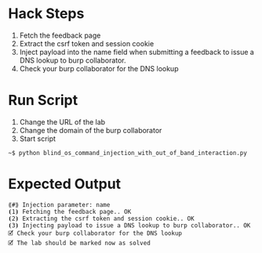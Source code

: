 # Hack Steps

1. Fetch the feedback page
2. Extract the csrf token and session cookie
3. Inject payload into the name field when submitting a feedback to issue a DNS lookup to burp collaborator.
4. Check your burp collaborator for the DNS lookup


# Run Script

1. Change the URL of the lab
2. Change the domain of the burp collaborator
3. Start script

```
~$ python blind_os_command_injection_with_out_of_band_interaction.py
```

# Expected Output

```
⟪#⟫ Injection parameter: name
⦗1⦘ Fetching the feedback page.. OK
⦗2⦘ Extracting the csrf token and session cookie.. OK
⦗3⦘ Injecting payload to issue a DNS lookup to burp collaborator.. OK
🗹 Check your burp collaborator for the DNS lookup
🗹 The lab should be marked now as solved
```
